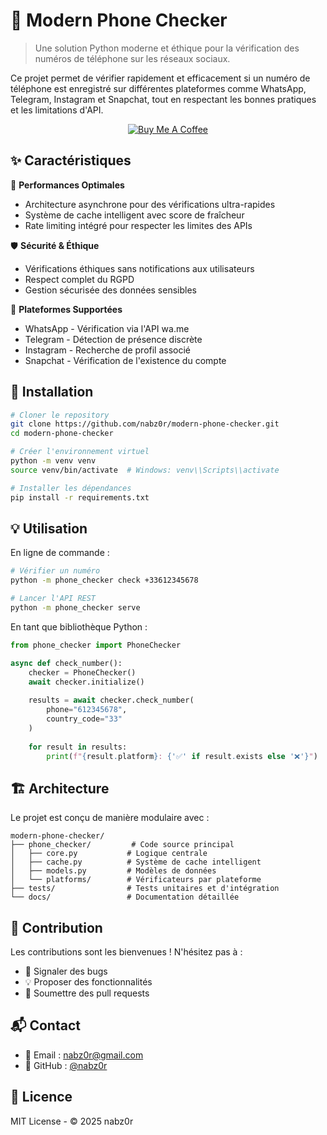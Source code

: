 # 📱 Modern Phone Checker

> Une solution Python moderne et éthique pour la vérification des numéros de téléphone sur les réseaux sociaux.

Ce projet permet de vérifier rapidement et efficacement si un numéro de téléphone est enregistré sur différentes plateformes comme WhatsApp, Telegram, Instagram et Snapchat, tout en respectant les bonnes pratiques et les limitations d'API.

<p align="center">
 <a href="https://www.buymeacoffee.com/nabz0r"><img src="https://img.shields.io/badge/Buy%20Me%20a%20Coffee-ffdd00?style=for-the-badge&logo=buy-me-a-coffee&logoColor=black" alt="Buy Me A Coffee"></a>
</p>

## ✨ Caractéristiques

🚀 **Performances Optimales**
- Architecture asynchrone pour des vérifications ultra-rapides
- Système de cache intelligent avec score de fraîcheur 
- Rate limiting intégré pour respecter les limites des APIs

🛡️ **Sécurité & Éthique**
- Vérifications éthiques sans notifications aux utilisateurs
- Respect complet du RGPD
- Gestion sécurisée des données sensibles

🎯 **Plateformes Supportées**
- WhatsApp - Vérification via l'API wa.me
- Telegram - Détection de présence discrète
- Instagram - Recherche de profil associé
- Snapchat - Vérification de l'existence du compte

## 🚀 Installation

```bash
# Cloner le repository
git clone https://github.com/nabz0r/modern-phone-checker.git
cd modern-phone-checker

# Créer l'environnement virtuel
python -m venv venv
source venv/bin/activate  # Windows: venv\\Scripts\\activate

# Installer les dépendances
pip install -r requirements.txt
```

## 💡 Utilisation

En ligne de commande :
```bash
# Vérifier un numéro
python -m phone_checker check +33612345678

# Lancer l'API REST
python -m phone_checker serve
```

En tant que bibliothèque Python :
```python
from phone_checker import PhoneChecker

async def check_number():
    checker = PhoneChecker()
    await checker.initialize()
    
    results = await checker.check_number(
        phone="612345678",
        country_code="33"
    )
    
    for result in results:
        print(f"{result.platform}: {'✅' if result.exists else '❌'}")
```

## 🏗️ Architecture

Le projet est conçu de manière modulaire avec :

```
modern-phone-checker/
├── phone_checker/         # Code source principal
│   ├── core.py           # Logique centrale
│   ├── cache.py          # Système de cache intelligent
│   ├── models.py         # Modèles de données
│   └── platforms/        # Vérificateurs par plateforme
├── tests/                # Tests unitaires et d'intégration
└── docs/                 # Documentation détaillée
```

## 🤝 Contribution

Les contributions sont les bienvenues ! N'hésitez pas à :
- 🐛 Signaler des bugs
- 💡 Proposer des fonctionnalités
- 🔧 Soumettre des pull requests

## 📬 Contact

- 📧 Email : nabz0r@gmail.com
- 🐙 GitHub : [@nabz0r](https://github.com/nabz0r)

## 📝 Licence

MIT License - © 2025 nabz0r

